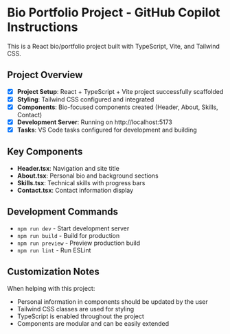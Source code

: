 # Bio Portfolio Project - GitHub Copilot Instructions

This is a React bio/portfolio project built with TypeScript, Vite, and Tailwind CSS.

## Project Overview

- [x] **Project Setup**: React + TypeScript + Vite project successfully scaffolded
- [x] **Styling**: Tailwind CSS configured and integrated
- [x] **Components**: Bio-focused components created (Header, About, Skills, Contact)
- [x] **Development Server**: Running on http://localhost:5173
- [x] **Tasks**: VS Code tasks configured for development and building

## Key Components

- **Header.tsx**: Navigation and site title
- **About.tsx**: Personal bio and background sections
- **Skills.tsx**: Technical skills with progress bars
- **Contact.tsx**: Contact information display

## Development Commands

- `npm run dev` - Start development server
- `npm run build` - Build for production
- `npm run preview` - Preview production build
- `npm run lint` - Run ESLint

## Customization Notes

When helping with this project:

- Personal information in components should be updated by the user
- Tailwind CSS classes are used for styling
- TypeScript is enabled throughout the project
- Components are modular and can be easily extended

